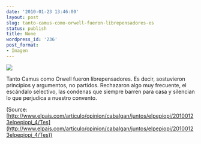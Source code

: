 ```yaml
---
date: '2010-01-23 13:46:00'
layout: post
slug: tanto-camus-como-orwell-fueron-librepensadores-es
status: publish
title: None
wordpress_id: '236'
post_format:
- Imagen
---
```


[![](http://jjdenis.files.wordpress.com/2012/04/tumblr_kwpa4pfpvk1qzqnl8o1_400.jpg)](http://www.elpais.com/articulo/opinion/cabalgan/juntos/elpepiopi/20100123elpepiopi_4/Tes)

Tanto Camus como Orwell fueron librepensadores. Es decir, sostuvieron principios y argumentos, no partidos. Rechazaron algo muy frecuente, el escándalo selectivo, las condenas que siempre barren para casa y silencian lo que perjudica a nuestro convento.

(Source: [http://www.elpais.com/articulo/opinion/cabalgan/juntos/elpepiopi/20100123elpepiopi_4/Tes](http://www.elpais.com/articulo/opinion/cabalgan/juntos/elpepiopi/20100123elpepiopi_4/Tes))

